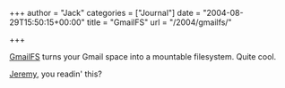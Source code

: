 +++
author = "Jack"
categories = ["Journal"]
date = "2004-08-29T15:50:15+00:00"
title = "GmailFS"
url = "/2004/gmailfs/"

+++

[GmailFS][1] turns your Gmail space into a mountable filesystem. Quite cool.

[Jeremy][2], you readin' this?

 [1]: http://richard.jones.name/google-hacks/gmail-filesystem/gmail-filesystem.html
 [2]: http://www.jeremydurham.com/